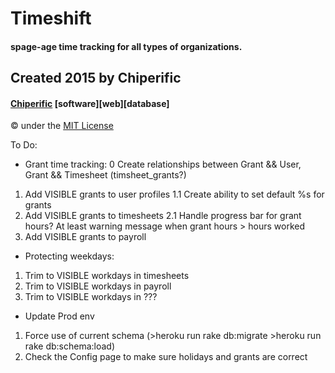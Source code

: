# Timeshift
#### spage-age time tracking for all types of organizations.

## Created 2015 by Chiperific
#### [Chiperific](http://chiperific.com) \[software\]\[web\]\[database\]
&copy; under the [MIT License](http://opensource.org/licenses/MIT)


To Do:
* Grant time tracking:
0 Create relationships between Grant && User, Grant && Timesheet (timsheet_grants?)
1. Add VISIBLE grants to user profiles
1.1 Create ability to set default %s for grants
2. Add VISIBLE grants to timesheets
2.1 Handle progress bar for grant hours? At least warning message when grant hours > hours worked
3. Add VISIBLE grants to payroll

* Protecting weekdays:
1. Trim to VISIBLE workdays in timesheets
2. Trim to VISIBLE workdays in payroll
3. Trim to VISIBLE workdays in ???

* Update Prod env
1. Force use of current schema (>heroku run rake db:migrate >heroku run rake db:schema:load)
2. Check the Config page to make sure holidays and grants are correct

